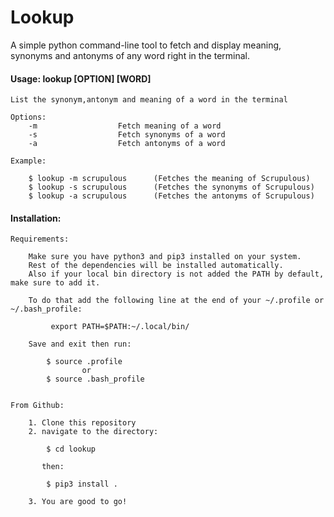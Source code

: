 # Lookup
A simple python command-line tool to fetch and display meaning, synonyms and antonyms of any word right in the terminal.

#### Usage: lookup [OPTION] [WORD] 

    List the synonym,antonym and meaning of a word in the terminal
    
    Options:
        -m                  Fetch meaning of a word
        -s                  Fetch synonyms of a word
        -a                  Fetch antonyms of a word
    
    Example:
        
        $ lookup -m scrupulous      (Fetches the meaning of Scrupulous)
        $ lookup -s scrupulous      (Fetches the synonyms of Scrupulous)
        $ lookup -a scrupulous      (Fetches the antonyms of Scrupulous)

#### Installation:

    Requirements:
        
        Make sure you have python3 and pip3 installed on your system.
        Rest of the dependencies will be installed automatically.
        Also if your local bin directory is not added the PATH by default, make sure to add it.
        
        To do that add the following line at the end of your ~/.profile or ~/.bash_profile:
        
             export PATH=$PATH:~/.local/bin/
            
        Save and exit then run:
            
            $ source .profile
                    or
            $ source .bash_profile
             

    From Github:
        
        1. Clone this repository
        2. navigate to the directory:
            
            $ cd lookup

           then:

            $ pip3 install .

        3. You are good to go!
      


